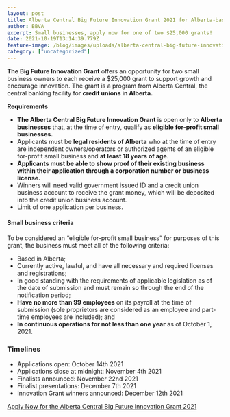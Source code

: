 ```yaml
---
layout: post
title: Alberta Central Big Future Innovation Grant 2021 for Alberta-based businesses.
author: BBVA
excerpt: Small businesses, apply now for one of two $25,000 grants!
date: 2021-10-19T13:14:39.779Z
feature-image: /blog/images/uploads/alberta-central-big-future-innovation-grant-2021-1-.jpg
category: ["uncategorized"]
---
```

**The Big Future Innovation Grant** offers an opportunity for two small business owners to each receive a $25,000 grant to support growth and encourage innovation. The grant is a program from Alberta Central, the central banking facility for **credit unions in Alberta.**



**Requirements**

* **The Alberta Central Big Future Innovation Grant** is open only to **Alberta businesses** that, at the time of entry, qualify as **eligible for-profit small businesses.** 
* Applicants must be **legal residents of Alberta** who at the time of entry are independent owners/operators or authorized agents of an eligible for-profit small business and **at least 18 years of age**.
* **Applicants must be able to show proof of their existing business within their application through a corporation number or business license.**  
* Winners will need valid government issued ID and a credit union business account to receive the grant money, which will be deposited into the credit union business account.
* Limit of one application per business.





#### **Small business criteria**

To be considered an “eligible for-profit small business” for purposes of this grant, the business must meet all of the following criteria:

* Based in Alberta;
* Currently active, lawful, and have all necessary and required licenses and registrations;
* In good standing with the requirements of applicable legislation as of the date of submission and must remain so through the end of the notification period;
* **Have no more than 99 employees** on its payroll at the time of submission (sole proprietors are considered as an employee and part-time employees are included); and
* **In continuous operations for not less than one year** as of October 1, 2021.



### Timelines



* Applications open: October 14th 2021
* Applications close at midnight: November 4th 2021
* Finalists announced: November 22nd 2021
* Finalist presentations: December 7th 2021
* Innovation Grant winners announced: December 12th 2021



[Apply Now for the Alberta Central Big Future Innovation Grant 2021](https://albertacentral.com/bigfuture/)